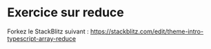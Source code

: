 # Exercice sur reduce

Forkez le StackBlitz suivant : https://stackblitz.com/edit/theme-intro-typescript-array-reduce
